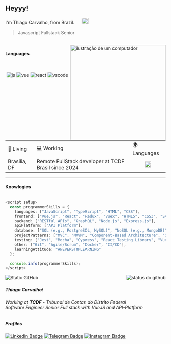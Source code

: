 ## Heyyy!

I'm Thiago Carvalho, from Brazil. <img src="https://cdn.countryflags.com/thumbs/brazil/flag-round-250.png" height="20px" width="20px" style="margin-left: 20px;" alt="Brasil"/>

> Javascript Fullstack Senior

<br>

<img src="https://raw.githubusercontent.com/MicaelliMedeiros/micaellimedeiros/master/image/computer-illustration.png" alt="ilustração de um computador" min-width="300px" max-width="300px" width="300px" align="right">

#### Languages
<br>
<p align="center">
  <img src="https://github.com/Quadrified/Quadrified/blob/master/assets/svg/dev/languages/js.svg" alt="js">    
  <img src="https://github.com/Quadrified/Quadrified/blob/master/assets/svg/dev/frameworks/vue.svg" alt="vue">    
  <img src="https://github.com/Quadrified/Quadrified/blob/master/assets/svg/dev/frameworks/react.svg" alt="react">   
  <img src="https://github.com/Quadrified/Quadrified/blob/master/assets/svg/dev/tools/visualstudio_code.svg" alt="vscode">
</p>

<br>

<html>
  <body>
    <table>
      <tr>
        <td>📍 Living</td>
        <td>💻 Working</td>
        <td>🌍 Languages</td>
      </tr>
      <tr>
        <td>Brasilia, DF</td>
	<td>Remote FullStack developer at TCDF Brasil since 2024</td>
	<td align="center"><img src="https://cdn.countryflags.com/thumbs/brazil/flag-round-250.png" height="20px" width="20px" alt="Brasil"/></td>
      </tr>
    </table>
  </body>
</html>

---

#### Knowlogies

~~~ts

<script setup>
  const programmerSkills = {
    languages: ["JavaScript", "TypeScript", "HTML", "CSS"],
    frontend: ["Vue.js", "React", "Redux", "Vuex", "HTML5", "CSS3", "SASS/LESS"],
    backend: ["RESTful APIs", "GraphQL", "Node.js", "Express.js"],
    apiPlatform: ["API Platform"],
    database: ["SQL (e.g., PostgreSQL, MySQL)", "NoSQL (e.g., MongoDB)"],
    projectPatterns: ["MVC", "MVVM", "Component-Based Architecture", "SOLID Principles"],
    testing: ["Jest", "Mocha", "Cypress", "React Testing Library", "Vue Test Utils"],
    other: ["Git", "Agile/Scrum", "Docker", "CI/CD"],
    learningAttitude: "#NEVERSTOPLEARNING"
  };

  console.info(programmerSkills);
</script>
~~~


<img align='right' src="https://github-readme-stats.vercel.app/api?username=thiagobjcarvalho-cw&show_icons=true&title_color=783c00&text_color=af552e&icon_color=783c00&bg_color=f8efd4&cache_seconds=2300" alt="status do github">

<img src="https://img.shields.io/static/v1?label=Overview&message=thiagobjcarvalho-cw&color=f8efd4&style=for-the-badge&logo=GitHub" alt="Static GitHub">

##### Thiago Carvalho!
###### Working at <strong>TCDF</strong> - *Tribunal de Contas do Distrito Federal*<br/> Software Engineer Senior Full stack with *VueJS* and *API-Platform*

##### Profiles
[![Linkedin Badge](https://img.shields.io/badge/-LinkedIn-blue?style=flat-square&logo=Linkedin&logoColor=white&link=https://www.linkedin.com/in/thiagobjcarvalho/)](https://www.linkedin.com/in/thiagobjcarvalho/)  [![Telegram Badge](https://img.shields.io/badge/-Telegram-blue?style=flat-square&logo=Telegram&logoColor=white&link=https://www.telegram.com/thiagobjcarvalho/)](https://www.telegram.com/thiagobjcarvalho/)   [![Instagram Badge](https://img.shields.io/badge/-Instagram-blue?style=flat-square&logo=Instagram&logoColor=white&link=https://www.instagram.com/thiago_dcarvalho/)](https://www.instagram.com/thiago_dcarvalho/) 
